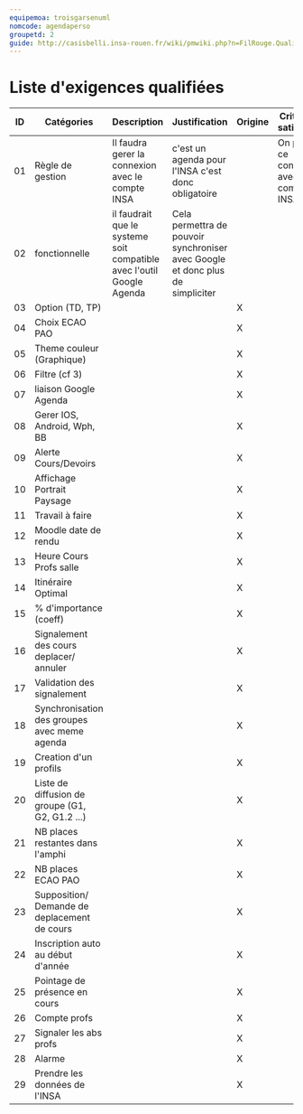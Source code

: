 ```yaml
---
equipemoa: troisgarsenuml
nomcode: agendaperso
groupetd: 2
guide: http://casisbelli.insa-rouen.fr/wiki/pmwiki.php?n=FilRouge.QualifierExigence
---
```

# Liste d'exigences qualifiées

| ID | Catégories | Description | Justification | Origine | Critères de satisfaction | Contentement MOA | Mécontentement MOA | Exigences Dépendantes | Exigences conflictuelles |
|----|------------|-------------|---------------|---------|--------------------------|------------------|--------------------|-----------------------|--------------------------|
| 01 | Règle de gestion |  Il faudra gerer la connexion avec le compte INSA |     c'est un agenda pour l'INSA c'est donc obligatoire     |        |     On pourra ce connecter avec notre compte INSA        |     3     |     5     |           |            |
| 02 |  fonctionnelle  |   il faudrait que le systeme soit compatible avec l'outil Google Agenda       |     Cela permettra de pouvoir synchroniser avec Google et donc plus de simpliciter     |       |             |    5     |     2     |           |            |
| 03 | Option (TD, TP) |          |          |    X    |             |          |          |           |            |
| 04 | Choix ECAO PAO  |          |          |    X    |             |          |          |           |            |
| 05	| Theme couleur (Graphique) |          |          |    X    |             |          |          |           |            |
| 06  | Filtre (cf 3) |          |          |    X    |             |          |          |           |            |
| 07  | liaison Google Agenda |         |          |    X    |             |          |          |           |            |
| 08  | Gerer IOS, Android, Wph, BB |          |          |   X     |           |          |          |           |            |
| 09  | Alerte Cours/Devoirs  |         |          |    X    |             |          |          |           |            |
| 10  | Affichage Portrait Paysage  |          |          |    X    |          |          |          |           |            |
| 11  | Travail à faire |          |          |    X    |             |          |          |           |            |
| 12  | Moodle date de rendu  |          |          |    X    |             |          |          |           |            |
| 13  | Heure Cours Profs salle |          |          |   X     |             |          |          |           |            |
| 14  | Itinéraire Optimal  |         |          |    X    |             |          |          |           |            |
| 15  | % d'importance (coeff)  |          |          |    X    |             |          |          |           |            |
| 16  | Signalement des cours deplacer/ annuler |     |        |   X    |        |        |          |           |            |
| 17  | Validation des signalement  |          |          |    X    |             |          |          |           |         |
| 18  | Synchronisation des groupes avec meme agenda  |     |   |  X |             |          |          |           |         |
| 19  | Creation d'un profils |    |   |  X |             |          |          |           |         |
| 20  | Liste de diffusion de groupe (G1, G2, G1.2 ...) |    |   |  X |        |          |          |           |         |
| 21  | NB places restantes dans l'amphi |    |   |  X |             |          |          |           |         |
| 22  | NB places ECAO PAO  |    |   |  X |             |          |          |           |         |
| 23  | Supposition/ Demande de deplacement de cours  |    |   |  X |             |          |          |           |         |
| 24  | Inscription auto au début d'année |    |   |  X |             |          |          |           |         |
| 25  | Pointage de présence en cours |    |   |  X |             |          |          |           |         |
| 26  | Compte profs  |    |   |  X |             |          |          |           |         |
| 27  | Signaler les abs profs  |    |   |  X |             |          |          |           |         |
| 28  | Alarme  |    |   | X  |             |          |          |           |         |
| 29  | Prendre les données de l'INSA |    |   |  X |             |          |          |           |         |

